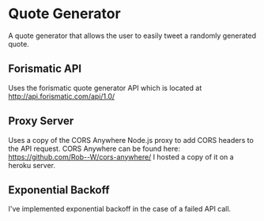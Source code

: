 # Quote Generator
A quote generator that allows the user to easily tweet a randomly generated quote.

## Forismatic API
Uses the forismatic quote generator API which is located at http://api.forismatic.com/api/1.0/

## Proxy Server
Uses a copy of the CORS Anywhere Node.js proxy to add CORS headers to the API request.
CORS Anywhere can be found here: https://github.com/Rob--W/cors-anywhere/
I hosted a copy of it on a heroku server.

## Exponential Backoff
I've implemented exponential backoff in the case of a failed API call.
